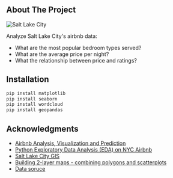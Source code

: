 


<!-- ABOUT THE PROJECT -->
## About The Project


![Salt Lake City](https://visitutahkenticoprod.blob.core.windows.net/cmsroot/visitutah/media/site-assets/winter-photography/wasatch-metro/salt-lake-city/salt-lake-city_downtown-2_winter_visit-salt-lake_pulsipher-douglas_2007.jpg)


Analyze Salt Lake City's airbnb data:

* What are the most popular bedroom types served? 
* What are the average price per night?
* What the relationship between price and ratings?



<!-- GETTING STARTED -->

## Installation

  ```py
  pip install matplotlib
  pip install seaborn 
  pip install wordcloud 
  pip install geopandas
  ```


<!-- ACKNOWLEDGMENTS -->
## Acknowledgments


* [Airbnb Analysis, Visualization and Prediction](https://www.kaggle.com/code/chirag9073/airbnb-analysis-visualization-and-prediction)
* [Python Exploratory Data Analysis (EDA) on NYC Airbnb](https://medium.com/analytics-vidhya/python-exploratory-data-analysis-eda-on-nyc-airbnb-cbeabd622e30)
* [Salt Lake City GIS](https://gis-slcgov.opendata.arcgis.com/)
* [Building 2-layer maps - combining polygons and scatterplots](https://goodboychan.github.io/python/datacamp/visualization/2020/07/01/01-Building-2-layer-maps-combining-polygons-and-scatterplots.html)
* [Data soruce](https://www.reddit.com/r/datasets/comments/119yvde/help_with_airbnb_property_visualization/?%24deep_link=true&correlation_id=68be745c-1554-4907-b2e4-e6e82834c9bd&post_fullname=t3_119yvde&post_index=1&ref=email_digest&ref_campaign=email_digest&ref_source=email&utm_content=post_title&%243p=e_as&_branch_match_id=1057174040494128609&utm_medium=Email%20Amazon%20SES&_branch_referrer=H4sIAAAAAAAAA22Q4WrDMAyEnyb7l3aJ3TQdlDEYew3h2Goj6tjGVpp1Tz%2Bl3fZrYMPxnU8nPDKn8rLdZnSOeGNS2ngKl61Kr1WrVToimPIkMmY6UzAe5uyP45qq1FvVfshZlmXzk7dxEpDlOsOmIBeRAicMd9k0h9vVoagRfYKFeARDeQgDpBwTZr7BlcpsPH0ZphjWBiUl2iEmWFer1DvnWUZ0NuaM%2Fv4MyAnv%2BgH3emfrZrfTtT487%2BuhRV1jh33bK20Pg5NcioXhNHsfzITrOAV%2Fez1MCg4%2FxWkEZDyJwsmQB0dnLPyAYM2UDJ3D%2F26Jc7b46wmceQIbA8tPCL3XMLHHb1coY5iCAQAA)
